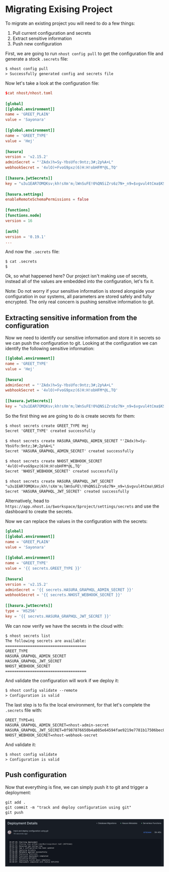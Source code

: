 # Migrating Exising Project

To migrate an existing project you will need to do a few things:

1. Pull current configuration and secrets
2. Extract sensitive information
3. Push new configuration

First, we are going to run `nhost config pull` to get the configuration file and generate a stock `.secrets` file:

```
$ nhost config pull
> Successfully generated config and secrets file
```

Now let's take a look at the configuration file:

```toml
$cat nhost/nhost.toml

[global]
[[global.environment]]
name = 'GREET_PLAIN'
value = 'Sayonara'

[[global.environment]]
name = 'GREET_TYPE'
value = 'Hej'

[hasura]
version = 'v2.15.2'
adminSecret = "'ZAdx)h=Sy-YbsUfo:9ntz;3#;2p%A+L"
webhookSecret = '4vlO)+FvoG9pxz(6)H:H!obHFM*@L,TQ'

[[hasura.jwtSecrets]]
key = "u3u1EAR7OMQKsv;kh!sXm'm;lWnSuFE!0%QNSiZrs6z7N+_n9=$vgvul4tCma$KSzknVU7mmQ2KKAa3k+$9t*5&_j)qndke4;^mEM03jUsTFV)cl8nbJ!S;fBaMm*CQK"

[hasura.settings]
enableRemoteSchemaPermissions = false

[functions]
[functions.node]
version = 16

[auth]
version = '0.19.1'
...
```

And now the `.secrets` file:

```
$ cat .secrets
$
```

Ok, so what happened here? Our project isn't making use of secrets, instead all of the values are embedded into the configuration, let's fix it.

Note: Do not worry if your sensitive information is stored alongside your configuration in our systems, all parameters are stored safely and fully encrypted. The only real concern is pushing sensitive information to git.

## Extracting sensitive information from the configuration

Now we need to identify our sensitive information and store it in secrets so we can push the configuration to git. Looking at the configuration we can identify the following sensitive information:

``` toml
[[global.environment]]
name = 'GREET_TYPE'
value = 'Hej'

[hasura]
adminSecret = "'ZAdx)h=Sy-YbsUfo:9ntz;3#;2p%A+L"
webhookSecret = '4vlO)+FvoG9pxz(6)H:H!obHFM*@L,TQ'

[[hasura.jwtSecrets]]
key = "u3u1EAR7OMQKsv;kh!sXm'm;lWnSuFE!0%QNSiZrs6z7N+_n9=$vgvul4tCma$KSzknVU7mmQ2KKAa3k+$9t*5&_j)qndke4;^mEM03jUsTFV)cl8nbJ!S;fBaMm*CQK"
```

So the first thing we are going to do is create secrets for them:

```
$ nhost secrets create GREET_TYPE Hej
Secret 'GREET_TYPE' created successfully

$ nhost secrets create HASURA_GRAPHQL_ADMIN_SECRET "'ZAdx)h=Sy-YbsUfo:9ntz;3#;2p%A+L"
Secret 'HASURA_GRAPHQL_ADMIN_SECRET' created successfully

$ nhost secrets create NHOST_WEBHOOK_SECRET '4vlO)+FvoG9pxz(6)H:H!obHFM*@L,TQ'
Secret 'NHOST_WEBHOOK_SECRET' created successfully

$ nhost secrets create HASURA_GRAPHQL_JWT_SECRET "u3u1EAR7OMQKsv;kh\!sXm'm;lWnSuFE\!0%QNSiZrs6z7N+_n9=\$vgvul4tCma\$KSzknVU7mmQ2KKAa3k+\$9t*5&_j)qndke4;^mEM03jUsTFV)cl8nbJ\!S;fBaMm*CQK"
Secret 'HASURA_GRAPHQL_JWT_SECRET' created successfully
```

Alternatively, head to `https://app.nhost.io/$workspace/$project/settings/secrets` and use the dashboard to create the secrets.

Now we can replace the values in the configuration with the secrets:

```toml
[global]
[[global.environment]]
name = 'GREET_PLAIN'
value = 'Sayonara'

[[global.environment]]
name = 'GREET_TYPE'
value = '{{ secrets.GREET_TYPE }}'

[hasura]
version = 'v2.15.2'
adminSecret = '{{ secrets.HASURA_GRAPHQL_ADMIN_SECRET }}'
webhookSecret = '{{ secrets.NHOST_WEBHOOK_SECRET }}'

[[hasura.jwtSecrets]]
type = 'HS256'
key = '{{ secrets.HASURA_GRAPHQL_JWT_SECRET }}'
```

We can now verify we have the secrets in the cloud with:

```
$ nhost secrets list
The following secrets are available:
====================================
GREET_TYPE
HASURA_GRAPHQL_ADMIN_SECRET
HASURA_GRAPHQL_JWT_SECRET
NHOST_WEBHOOK_SECRET
====================================
```

And validate the configuration will work if we deploy it:

```
$ nhost config validate --remote
> Configuration is valid
```

The last step is to fix the local environment, for that let's complete the `.secrets` file with:

```
GREET_TYPE=Hi
HASURA_GRAPHQL_ADMIN_SECRET=nhost-admin-secret
HASURA_GRAPHQL_JWT_SECRET=0f987876650b4a085e64594fae9219e7781b17506bec02489ad061fba8cb22db
NHOST_WEBHOOK_SECRET=nhost-webhook-secret
```

And validate it:

```
$ nhost config validate
> Configuration is valid
```

## Push configuration

Now that everything is fine, we can simply push it to git and trigger a deployment:

```
git add .
git commit -m "track and deploy configuration using git"
git push
```

![deployment.png](deployment.png)
